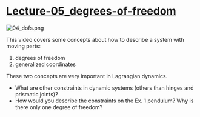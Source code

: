 # [Lecture-05_degrees-of-freedom](https://youtu.be/yplglEWf3SM)

![04_dofs.png](https://campuspro-uploads.s3.us-west-2.amazonaws.com/2f97aca3-fc59-4d60-903d-2957cdab1812/9f1d9450-d4f1-4951-8da5-9e909497f536/04_dofs.png)

This video covers some concepts about how to describe a system with moving parts:
1. degrees of freedom
2. generalized coordinates

These two concepts are very important in Lagrangian dynamics. 

* What are other constraints in dynamic systems (others than hinges and prismatic joints)?
* How would you describe the constraints on the Ex. 1 pendulum? Why is there only one degree of freedom?

